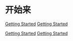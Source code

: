 # 开始来

<!-- Do -->
[Getting Started](/guide/getting-started)
[Getting Started](../guide/getting-started)

<!-- Don't -->
[Getting Started](/guide/getting-started.md)
[Getting Started](/guide/getting-started.html)
